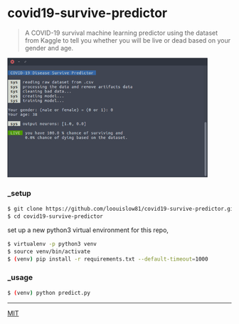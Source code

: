 # covid19-survive-predictor

> A COVID-19 survival machine learning predictor using the dataset from Kaggle to tell you whether you will be live or dead based on your gender and age.

<p align="left">
  <img src="assets/screenshot.png" width="450" height="auto"
</p>

### _setup

```bash
$ git clone https://github.com/loouislow81/covid19-survive-predictor.git
$ cd covid19-survive-predictor
```

set up a new python3 virtual environment for this repo,

```bash
$ virtualenv -p python3 venv
$ source venv/bin/activate
$ (venv) pip install -r requirements.txt --default-timeout=1000
```

### _usage

```bash
$ (venv) python predict.py
```

---

[MIT](https://github.com/loouislow81/covid19-survive-predictor/blob/master/LICENSE)
